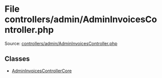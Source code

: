 File controllers/admin/AdminInvoicesController.php
=========

Source: [controllers/admin/AdminInvoicesController.php](https://github.com/PrestaShop/PrestaShop/blob/1.5.0.1/controllers/admin/AdminInvoicesController.php)


Classes
-------

* [AdminInvoicesControllerCore](class.AdminInvoicesControllerCore.md)

